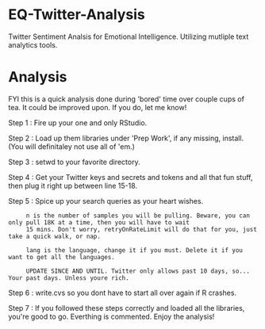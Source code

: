 # EQ-Twitter-Analysis
Twitter Sentiment Analsis for Emotional Intelligence. Utilizing mutliple text analytics tools. 

# Analysis

FYI this is a quick analysis done during 'bored' time over couple cups of tea. It could be improved upon. If you do, let me know!

Step 1 : Fire up your one and only RStudio.

Step 2 : Load up them libraries under 'Prep Work', if any missing, install. (You will definitaley not use all of 'em.)

Step 3 : setwd to your favorite directory.

Step 4 : Get your Twitter keys and secrets and tokens and all that fun stuff, then plug it right up between line 15-18.

Step 5 : Spice up your search queries as your heart wishes.

         n is the number of samples you will be pulling. Beware, you can only pull 18K at a time, then you will have to wait 
         15 mins. Don't worry, retryOnRateLimit will do that for you, just take a quick walk, or nap.
         
         lang is the language, change it if you must. Delete it if you want to get all the languages.
         
         UPDATE SINCE AND UNTIL. Twitter only allows past 10 days, so... Your past days. Unless youre rich.
         
Step 6 : write.cvs so you dont have to start all over again if R crashes.

Step 7 : If you followed these steps correctly and loaded all the libraries, you're good to go. Everthing is commented. Enjoy the analysis!


